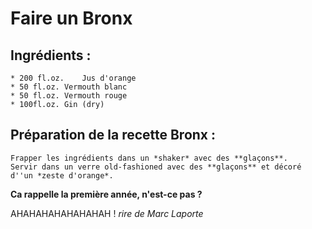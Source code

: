 # Faire un Bronx

## Ingrédients :
	* 200 fl.oz. 	Jus d'orange
	* 50 fl.oz.	Vermouth blanc
	* 50 fl.oz.	Vermouth rouge
	* 100fl.oz.	Gin (dry)

## Préparation de la recette Bronx :
	Frapper les ingrédients dans un *shaker* avec des **glaçons**. 
	Servir dans un verre old-fashioned avec des **glaçons** et décoré d''un *zeste d'orange*.

**Ca rappelle la première année, n'est-ce pas ?**

AHAHAHAHAHAHAHAH ! *rire de Marc Laporte*
